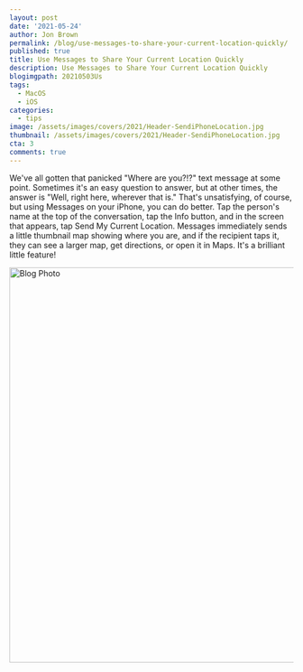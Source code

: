 ```yaml
---
layout: post
date: '2021-05-24'
author: Jon Brown
permalink: /blog/use-messages-to-share-your-current-location-quickly/
published: true
title: Use Messages to Share Your Current Location Quickly
description: Use Messages to Share Your Current Location Quickly
blogimgpath: 20210503Us
tags:
  - MacOS
  - iOS
categories:
  - tips
image: /assets/images/covers/2021/Header-SendiPhoneLocation.jpg
thumbnail: /assets/images/covers/2021/Header-SendiPhoneLocation.jpg
cta: 3
comments: true
---
```

We've all gotten that panicked "Where are you?!?" text message at some
point. Sometimes it's an easy question to answer, but at other times,
the answer is "Well, right here, wherever that is." That's unsatisfying,
of course, but using Messages on your iPhone, you can do better. Tap the
person's name at the top of the conversation, tap the Info button, and
in the screen that appears, tap Send My Current Location. Messages
immediately sends a little thumbnail map showing where you are, and if
the recipient taps it, they can see a larger map, get directions, or
open it in Maps. It's a brilliant little feature!

<img alt="Blog Photo" src="{{ site.site_cdn }}/assets/images/blog/2021/20210503Us/image2.jpeg" class="img-fluid rounded m-2" width="700" />